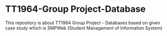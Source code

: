 # TT1964-Group Project-Database
This repository is about TT1964 Group Project - Databases based on given case study which is SMPWeb (Student Management of Information  System)
